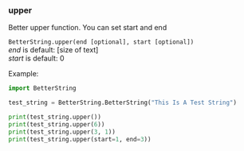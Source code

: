 ### upper
Better upper function. You can set start and end

`BetterString.upper(end [optional], start [optional])`   
_end_ is default: [size of text]      
_start_ is default: 0    

Example:
```python 
import BetterString

test_string = BetterString.BetterString("This Is A Test String")

print(test_string.upper())
print(test_string.upper(6))
print(test_string.upper(3, 1))
print(test_string.upper(start=1, end=3))
```
